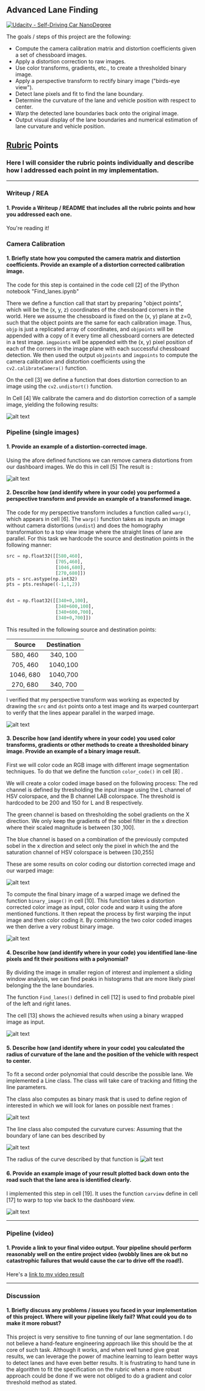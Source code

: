 ## Advanced Lane Finding
[![Udacity - Self-Driving Car NanoDegree](https://s3.amazonaws.com/udacity-sdc/github/shield-carnd.svg)](http://www.udacity.com/drive)


The goals / steps of this project are the following:

* Compute the camera calibration matrix and distortion coefficients given a set of chessboard images.
* Apply a distortion correction to raw images.
* Use color transforms, gradients, etc., to create a thresholded binary image.
* Apply a perspective transform to rectify binary image ("birds-eye view").
* Detect lane pixels and fit to find the lane boundary.
* Determine the curvature of the lane and vehicle position with respect to center.
* Warp the detected lane boundaries back onto the original image.
* Output visual display of the lane boundaries and numerical estimation of lane curvature and vehicle position.

[//]: # (Image References)

[image1]: ./examples/undistort_output.png "Undistorted"
[image2]: ./test_images/undistort_output2.png "Road Transformed"
[image3]: ./examples/binary_combo_example.jpg "Binary Example"
[image3.1]: ./examples/binary_combo_example2.jpg "Binary Example"
[image3.2]: ./examples/binary_combo_example2.jpg "Binary Example"
[image4]: ./examples/warped_straight_lines.jpg "Warp Example"
[image5]: ./examples/color_fit_lines.jpg "Fit Visual"
[image6]: ./examples/example_output.jpg "Output"
[poly2]: ./examples/polyy2.png "Output"
[curv]: ./examples/curv.png "Output"
[video1]: ./out.mp4 "Video"

## [Rubric](https://review.udacity.com/#!/rubrics/571/view) Points

### Here I will consider the rubric points individually and describe how I addressed each point in my implementation.  

---

### Writeup / REA

#### 1. Provide a Writeup / README that includes all the rubric points and how you addressed each one.  

You're reading it!

### Camera Calibration

#### 1. Briefly state how you computed the camera matrix and distortion coefficients. Provide an example of a distortion corrected calibration image.


The code for this step is contained in the code cell [2] of the IPython notebook "Find_lanes.ipynb"

There we define a function call that start by preparing "object points", which will be the (x, y, z) coordinates of the chessboard corners in the world. Here we assume the chessboard is fixed on the (x, y) plane at z=0, such that the object points are the same for each calibration image.  Thus, `objp` is just a replicated array of coordinates, and `objpoints` will be appended with a copy of it every time all chessboard corners are detected in a test image.  `imgpoints` will be appended with the (x, y) pixel position of each of the corners in the image plane with each successful chessboard detection.  We then used the output `objpoints` and `imgpoints` to compute the camera calibration and distortion coefficients using the `cv2.calibrateCamera()` function.

On the cell [3] we define a function that does distortion correction to an image using the `cv2.undistort()` function.

In Cell [4] We calibrate the camera and do distortion correction of a sample image, yielding the following results:

![alt text][image1]

### Pipeline (single images)

#### 1. Provide an example of a distortion-corrected image.

Using the afore defined functions we can remove camera distortions from our dashboard images.
We do this in cell [5]
The result is :

![alt text][image2]



#### 2. Describe how (and identify where in your code) you performed a perspective transform and provide an example of a transformed image.

The code for my perspective transform includes a function called `warp()`, which appears in cell [6].  The `warp()` function takes as inputs an image without camera distortions (`undist`) and does the homography transformation to a top view image where the straight lines of lane are parallel.
For this task we hardcode the source and destination points in the following manner:

```python
src = np.float32([[580,460],
                  [705,460],
                  [1046,680],
                  [270,680]])
pts = src.astype(np.int32)
pts = pts.reshape((-1,1,2))


dst = np.float32([[340+0,100],
                  [340+600,100],
                  [340+600,700],
                  [340+0,700]])
```

This resulted in the following source and destination points:

| Source        | Destination   |
|:-------------:|:-------------:|
| 580, 460      | 340, 100       |
| 705, 460      | 1040,100      |
| 1046, 680     | 1040,700      |
| 270, 680      | 340, 700       |

I verified that my perspective transform was working as expected by drawing the `src` and `dst` points onto a test image and its warped counterpart to verify that the lines appear parallel in the warped image.

![alt text][image4]



#### 3. Describe how (and identify where in your code) you used color transforms, gradients or other methods to create a thresholded binary image.  Provide an example of a binary image result.

First we will color code an RGB image with different image segmentation techniques.
To do that we define the function `color_code()` in cell [8] .

We will create a color coded image based on the following process:
The red channel is defined by thresholding the input image  using the L channel of HSV colorspace, and the B channel LAB colorspace. The threshold is hardcoded to be 200 and 150 for L and B respectively.

The green channel is based on thresholding the sobel gradients on the X direction.
We  only keep the gradients of the sobel filter in the x direction where their scaled magnitude is between [30 ,100].

The blue channel is based on a combination of the previously computed sobel in the x direction and select
only the pixel in which the and the saturation channel of HSV colorspace is between [30,255]


These are some results on color coding our distortion corrected image and our warped image:

![alt text][image3]


To compute the  final binary image of a warped image we defined the function `binary_image()` in cell [10]. This function takes a distortion corrected color image as input, color code and warp it using the afore mentioned functions. It then repeat the process by first warping the input image and then color coding it.  By combining the two color coded images we then derive a very robust binary image.

![alt text][image3.1]



#### 4. Describe how (and identify where in your code) you identified lane-line pixels and fit their positions with a polynomial?

By dividing the image in smaller region of interest and implement a sliding window analysis, we can find peaks in histograms that are more likely pixel belonging the the lane boundaries.

The function `Find_lanes()` defined in cell [12] is used to find probable pixel of the left and right lanes.

The cell [13] shows the achieved results when using a binary wrapped image as input.


![alt text][image5]

#### 5. Describe how (and identify where in your code) you calculated the radius of curvature of the lane and the position of the vehicle with respect to center.


To fit a second order polynomial that could describe the possible lane. We implemented a Line class.
The class will take care of tracking and fitting the line parameters.

The class also computes as binary mask that is used to define region of interested in which we will look for lanes on possible next frames :

![alt text][image3.2]


The line class also computed the curvature curves:
Assuming that the boundary of lane can bes described by

![alt text][poly2]

The radius of the curve described by that function is
![alt text][curv]
​​


#### 6. Provide an example image of your result plotted back down onto the road such that the lane area is identified clearly.

I implemented this step in  cell [19].
It uses the function `carview` define in cell [17] to warp to top viw back to the dashboard view.

![alt text][image6]

---

### Pipeline (video)

#### 1. Provide a link to your final video output.  Your pipeline should perform reasonably well on the entire project video (wobbly lines are ok but no catastrophic failures that would cause the car to drive off the road!).

Here's a [link to my video result](./out.mp4)

---

### Discussion

#### 1. Briefly discuss any problems / issues you faced in your implementation of this project.  Where will your pipeline likely fail?  What could you do to make it more robust?


This project is very sensitive to fine tunning of our lane segmentation. I do not believe a hand-feature engineering approach like this should be the at core of such task. Although it works, and when well tuned give great results, we can leverage the power of machine learning to learn better ways to detect lanes and have even better results. It is frustrating to hand tune in the algorithm to fit the specification on the rubric when a more robust approach could be done if we were not obliged to do a gradient and color threshold method as stated.
